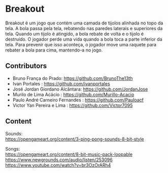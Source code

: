 # Breakout  
Breakout é um jogo que contém uma camada de tijolos alinhada no topo da tela. A bola passa pela tela, rebatendo nas paredes
laterais e superiores da tela. Quando um tijolo é atingido, a bola rebate de volta e o tijolo é destruído. O jogador perde uma vida quando a bola toca a parte inferior da tela. Para prevenir que isso aconteça, o jogador move uma raquete para rebater a bola para cima, mantendo-a no jogo.

## Contributors

- Bruno França do Prado: https://github.com/BrunoThe13th
- Ivan Portales : https://github.com/ivanportales
- José Jordan Giordano Alcântara: https://github.com/JordanJose
- Murilo de Lima Acácio : https://github.com/Murillo-Acacio
- Paulo André Carneiro Fernandes : https://github.com/Pauloacf
- Victor Yan Pereira e Lima : https://github.com/Victor7095

## Content
Sounds:  
https://opengameart.org/content/3-ping-pong-sounds-8-bit-style  
  
Songs:  
https://opengameart.org/content/8-bit-music-pack-loopable  
https://www.newgrounds.com/audio/listen/253096  
https://www.youtube.com/watch?v=br3OzOrARh4  
